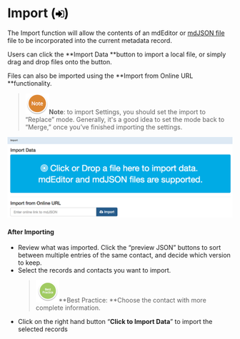 # Import \(![](/assets/symbol_sign-in_16.png)\)

The Import function will allow the contents of an mdEditor or [mdJSON file](https://github.com/adiwg/mdJson-schemas/blob/master/test/draft-04.json)  file to be incorporated into the current metadata record.

Users can click the **Import Data **button to import a local file, or simply drag and drop files onto the button.

Files can also be imported using the **Import from Online URL **functionality.

> ![](/assets/NoteSmall.png)**Note**: to import Settings, you should set the import to “Replace” mode. Generally, it's a good idea to set the mode back to “Merge,” once you’ve finished importing the settings.

![](/assets/Import_Window.png)

#### After Importing

* Review what was imported. Click the “preview JSON” buttons to sort between multiple entries of the same contact, and decide which version to keep. 
* Select the records and contacts you want to import.
  > ![](/assets/BestPracticeSmall.png)**Best Practice: **Choose the contact with more complete information.
* Click on the right hand button “**Click to Import Data**” to import the selected records





